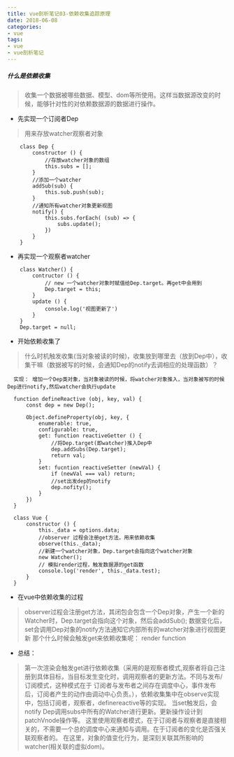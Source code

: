 ```yaml
---
title: vue剖析笔记03-依赖收集追踪原理
date: 2018-06-08
categories:
- vue
tags: 
- vue
- vue剖析笔记
---
```




##### 什么是依赖收集
> 收集一个数据被哪些数据、模型、dom等所使用。这样当数据源改变的时候，能够针对性的对依赖数据源的数据进行操作。

- 先实现一个订阅者Dep
> 用来存放watcher观察者对象
```
    class Dep {
        constructor () {
            //存放watcher对象的数组
            this.subs = [];
        }
        //添加一个watcher
        addSub(sub) {
            this.sub.push(sub);
        }
        //通知所有watcher对象更新视图
        notify() {
            this.subs.forEach( (sub) => {
                subs.update();
            })
        }
    }
```

- 再实现一个观察者watcher
```
    class Watcher() {
        contructor () {
            // new 一个watcher对象时赋值给Dep.target。再get中会用到
            Dep.target = this;
        }
        update () {
            console.log('视图更新了')
        }
    }
    Dep.target = null;
```

- 开始依赖收集了
>什么时机触发收集(当对象被读的时候)，收集放到哪里去（放到Dep中），收集干嘛（数据被写的时候，会通知Dep的notify去调相应的处理函数）？

```
  实现： 增加一个Dep类对象，当对象被读的时候，将watcher对象推入，当对象被写的时候Dep进行notify,然后watcher会执行update

  function defineReactive (obj, key, val) {
      const dep = new Dep();

      Object.defineProperty(obj, key, {
          enumerable: true,
          configurable: true,
          get: function reactiveGetter () {
              //将Dep.target(即watcher)推入Dep中
              dep.addSubs(Dep.target);
              return val;
          }
          set: fucntion reactiveSetter (newVal) {
              if (newVal === val) return;
              //set出发dep的notify
              dep.nofity();
          } 
      })
  }

  class Vue {
      constructor () {
          this._data = options.data;
          //observer 过程会注册get方法，用来依赖收集
          observe(this._data);
          //新建一个watcher对象，Dep.target会指向这个watcher对象
          new Watcher();
          // 模拟render过程，触发数据源的get函数
          console.log('render', this._data.test);
      }
  }
```

- 在vue中依赖收集的过程
> observer过程会注册get方法，其闭包会包含一个Dep对象，产生一个新的Watcher时，Dep.target会指向这个对象，然后会addSub();
> 数据变化后，set会调用Dep对象的notify方法通知它内部所有的watcher对象进行视图更新
> 那个什么时候会触发get来依赖收集呢： render function

- 总结：
> 第一次渲染会触发get进行依赖收集（采用的是观察者模式,观察者将自己注册到具体目标，当目标发生变化时，调用观察者的更新方法。不同与发布/订阅模式，这种模式在于
>订阅者与发布者之间存在调度中心，事件发布后，订阅者产生的动作由调动中心负责。），依赖收集集中在observe实现中，包括订阅者，观察者，definereactive等的实现。
> 当set触发后，会notify Dep调用subs中所有的Watcher进行更新。更新操作设计到patchVnode操作等。
> 这里使用观察者模式，在于订阅者与观察者是直接相关的，不需要一个总的调度中心来通知与调用。在于订阅者的变化是否强关联观察者的。
> 在这里，对象的值变化行为，是深刻关联其所影响的watcher(相关联的虚拟dom)。
